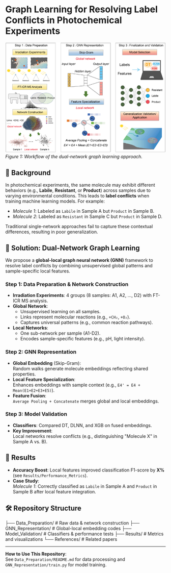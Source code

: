 # Graph Learning for Resolving Label Conflicts in Photochemical Experiments

![Methodology Overview](图学习.jpg)  
*Figure 1: Workflow of the dual-network graph learning approach.*

## 📌 Background
In photochemical experiments, the same molecule may exhibit different behaviors (e.g., **Labile**, **Resistant**, or **Product**) across samples due to varying environmental conditions. This leads to **label conflicts** when training machine learning models. For example:
- *Molecule 1*: Labeled as `Labile` in Sample A but `Product` in Sample B.
- *Molecule 2*: Labeled as `Resistant` in Sample C but `Product` in Sample D.

Traditional single-network approaches fail to capture these contextual differences, resulting in poor generalization.

## 🚀 Solution: Dual-Network Graph Learning
We propose a **global-local graph neural network (GNN)** framework to resolve label conflicts by combining unsupervised global patterns and sample-specific local features.

### Step 1: Data Preparation & Network Construction
- **Irradiation Experiments**: 4 groups (8 samples: A1, A2, ..., D2) with FT-ICR MS analysis.
- **Global Network**: 
  - Unsupervised learning on all samples.
  - Links represent molecular reactions (e.g., `+CH₂`, `+O₂`).
  - Captures universal patterns (e.g., common reaction pathways).
- **Local Networks**: 
  - One sub-network per sample (A1-D2).
  - Encodes sample-specific features (e.g., pH, light intensity).

### Step 2: GNN Representation
- **Global Embedding** (Skip-Gram):  
  Random walks generate molecule embeddings reflecting shared properties.
- **Local Feature Specialization**:  
  Enhances embeddings with sample context (e.g., `E4' = E4 + Mean(E1+E2+E3+E5)`).
- **Feature Fusion**:  
  `Average Pooling + Concatenate` merges global and local embeddings.

### Step 3: Model Validation
- **Classifiers**: Compared DT, DLNN, and XGB on fused embeddings.
- **Key Improvement**:  
  Local networks resolve conflicts (e.g., distinguishing "Molecule X" in Sample A vs. B).

## 🎯 Results
- **Accuracy Boost**: Local features improved classification F1-score by **X%** (see `Results/Performance_Metrics`).
- **Case Study**:  
  *Molecule 1*: Correctly classified as `Labile` in Sample A and `Product` in Sample B after local feature integration.

## 🛠 Repository Structure
├── Data_Preparation/ # Raw data & network construction
├── GNN_Representation/ # Global-local embedding codes
├── Model_Validation/ # Classifiers & performance tests
├── Results/ # Metrics and visualizations
└── References/ # Related papers

---

**How to Use This Repository**:  
See `Data_Preparation/README.md` for data processing and `GNN_Representation/train.py` for model training.
